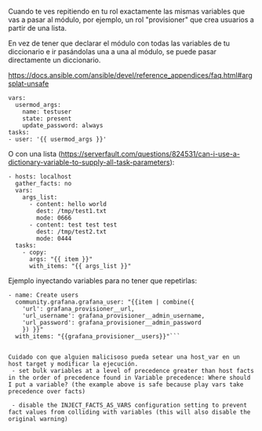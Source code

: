 Cuando te ves repitiendo en tu rol exactamente las mismas variables que vas a pasar al módulo, por ejemplo, un rol "provisioner" que crea usuarios a partir de una lista.

En vez de tener que declarar el módulo con todas las variables de tu diccionario e ir pasándolas una a una al módulo, se puede pasar directamente un diccionario.



https://docs.ansible.com/ansible/devel/reference_appendices/faq.html#argsplat-unsafe

```
vars:
  usermod_args:
    name: testuser
    state: present
    update_password: always
tasks:
- user: '{{ usermod_args }}'
```

O con una lista (https://serverfault.com/questions/824531/can-i-use-a-dictionary-variable-to-supply-all-task-parameters):
```
- hosts: localhost
  gather_facts: no
  vars:
    args_list:
      - content: hello world
        dest: /tmp/test1.txt
        mode: 0666
      - content: test test test
        dest: /tmp/test2.txt
        mode: 0444
  tasks:
    - copy:
      args: "{{ item }}"
      with_items: "{{ args_list }}"
```

Ejemplo inyectando variables para no tener que repetirlas:
```
- name: Create users
  community.grafana.grafana_user: "{{item | combine({
    'url': grafana_provisioner__url,
    'url_username': grafana_provisioner__admin_username,
    'url_password': grafana_provisioner__admin_password
    }) }}"
  with_items: "{{grafana_provisioner__users}}"```


Cuidado con que alguien malicisoso pueda setear una host_var en un host target y modificar la ejecución.
 - set bulk variables at a level of precedence greater than host facts in the order of precedence found in Variable precedence: Where should I put a variable? (the example above is safe because play vars take precedence over facts)

 - disable the INJECT_FACTS_AS_VARS configuration setting to prevent fact values from colliding with variables (this will also disable the original warning)
